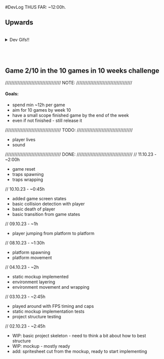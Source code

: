 #DevLog
THUS FAR: ~12:00h.
## Upwards

<br>

<details>
  <summary>Dev Gifs!!</summary>
  
  [![Image from Gyazo](https://i.gyazo.com/31e2f9daf57020cfd4bb008b5d82b738.gif)](https://gyazo.com/31e2f9daf57020cfd4bb008b5d82b738)

  [![Image from Gyazo](https://i.gyazo.com/ef1a21be8b06acb31f9b273a7f39720e.gif)](https://gyazo.com/ef1a21be8b06acb31f9b273a7f39720e)

  [![Image from Gyazo](https://i.gyazo.com/d1ea5df61ad21f3f3f18cc34b45cf341.gif)](https://gyazo.com/d1ea5df61ad21f3f3f18cc34b45cf341)
  
</details>
<br>
<br>
<br>

## Game 2/10 in the 10 games in 10 weeks challenge
////////////////////////////////////
              NOTE:
////////////////////////////////////
#### Goals:
- spend min ~12h per game
- aim for 10 games by week 10 
- have a small scope finished game by the end of the week
- even if not finished - still release it

////////////////////////////////////
              TODO:
////////////////////////////////////
- player lives
- sound

////////////////////////////////////
              DONE:
////////////////////////////////////
// 11.10.23 - ~2:00h
- game reset
- traps spawning
- traps wrapping

// 10.10.23 - ~0:45h
- added game screen states
- basic collision detection with player
- basic death of player
- basic transition from game states

// 09.10.23 - ~1h
- player jumping from platform to platform

// 08.10.23 - ~1:30h
- platform spawning
- platform movement

// 04.10.23 - ~2h
- static mockup implemented
- environment layering 
- environment movement and wrapping

// 03.10.23 - ~2:45h
- played around with FPS timing and caps
- static mockup implementation tests
- project structure testing

// 02.10.23 - ~2:45h
- WIP: basic project skeleton - need to think a bit about how to best structure
- WIP: mockup - mostly ready
- add: spritesheet cut from the mockup, ready to start implementing
